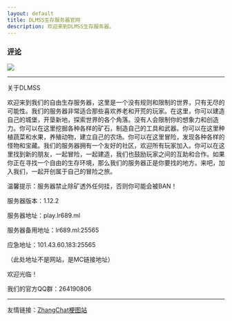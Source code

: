 ```yaml
---
layout: default
title: DLMSS生存服务器官网
description: 欢迎来到DLMSS生存服务器。
---
```


### [评论](https://github.com/lightworld689/lightworld689.github.io/discussions/categories/dlmss%E7%94%9F%E5%AD%98%E6%9C%8D%E5%8A%A1%E5%99%A8)

![](https://img.shields.io/github/stars/lightworld689/lightworld689.github.io.svg)

***

关于DLMSS

欢迎来到我们的自由生存服务器，这里是一个没有规则和限制的世界，只有无尽的可能性。我们的服务器非常适合那些喜欢养老和开荒的玩家。在这里，你可以建造自己的城堡，开垦新地，探索世界的各个角落。没有人会限制你的想象力和创造力。你可以在这里挖掘各种各样的矿石，制造自己的工具和武器。你可以在这里种植蔬菜和水果，养殖动物，建立自己的农场。你可以在这里冒险，发现各种各样的怪物和宝藏。我们的服务器拥有一个友好的社区，欢迎所有玩家加入。你可以在这里找到新的朋友，一起冒险，一起建造，我们也鼓励玩家之间的互助和合作。如果你正在寻找一个自由的生存环境，那么我们的服务器正是你要找的地方。来吧，加入我们，一起开创属于自己的冒险之旅。 

温馨提示：服务器禁止除矿透外任何挂，否则你可能会被BAN！    

服务器版本：1.12.2 

服务器地址：play.lr689.ml 

服务器备用地址：lr689.ml:25565 

应急地址：101.43.60.183:25565    

（此处地址不是网站，是MC链接地址）

欢迎光临！

我们的官方QQ群：264190806

***

友情链接：[ZhangChat梗图站](https://lightworld689.github.io/zhangchat)
